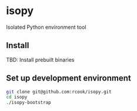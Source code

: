 # isopy

Isolated Python environment tool

## Install

TBD: Install prebuilt binaries

## Set up development environment

```bash
git clone git@github.com:rcook/isopy.git
cd isopy
./isopy-bootstrap
```
